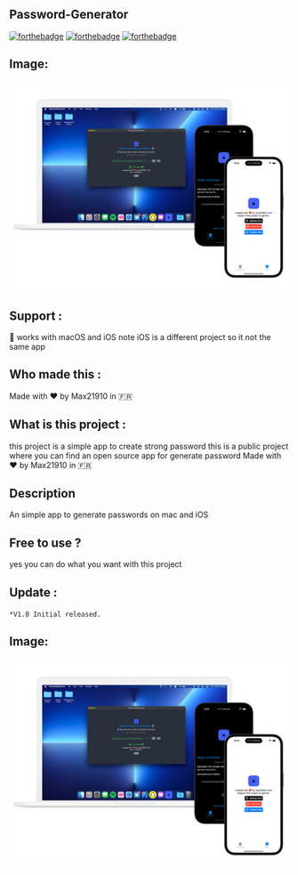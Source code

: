 ## Password-Generator
[![forthebadge](https://forthebadge.com/images/badges/built-with-love.svg)](https://forthebadge.com)
[![forthebadge](https://forthebadge.com/images/badges/made-with-swift.svg)](https://forthebadge.com)
[![forthebadge](https://forthebadge.com/images/badges/built-by-developers.svg)](https://forthebadge.com)
## Image:
![This is an image](https://raw.githubusercontent.com/max21910/PasswordGenerator/main/assets/images/header/header-hero.png)
## Support :
📱 works with macOS and iOS
note iOS is a different project so it not the same app
## Who made this :
Made with ❤️ by Max21910 in 🇫🇷
## What is this project :
this project is a simple app to create strong password 
this is a public project where you can find an open source app for generate password 
Made with ❤️ by Max21910 in 🇫🇷
## Description
An simple app to generate passwords on mac and iOS
## Free to use ?
yes you can do what you want with this project 
## Update :

`*V1.0 Initial released. `
## Image:
![This is an image](https://raw.githubusercontent.com/max21910/PasswordGenerator/main/assets/images/header/header-hero.png)

